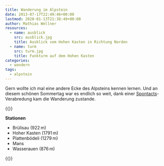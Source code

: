 ```yaml
---
title: Wanderung im Alpstein
date: 2013-07-17T22:49:46+00:00
lastmod: 2020-01-13T21:38:49+00:00
author: Mathias Wellner
resources:
  - name: ausblick
    src: ausblick.jpg
    title: Ausblick vom Hohen Kasten in Richtung Norden
  - name: turm
    src: turm.jpg
    title: Funkturm auf dem Hohen Kasten
categories:
  - wandern
tags:
  - alpstein
---
```

Gern wollte ich mal eine andere Ecke des Alpsteins kennen lernen. Und an diesem schönen Sommertag war es endlich so weit, dank einer [Spontacts](http://www.spontacts.com)-Verabredung kam die Wanderung zustande. 
<!--more-->

{{<responsive-image name="ausblick">}}

**Stationen**

  * Brülisau (922&thinsp;m)
  * Hoher Kasten (1791&thinsp;m)
  * Plattenbödeli (1279&thinsp;m)
  * Mans
  * Wasserauen (876&thinsp;m)

{{<responsive-image name="turm">}}